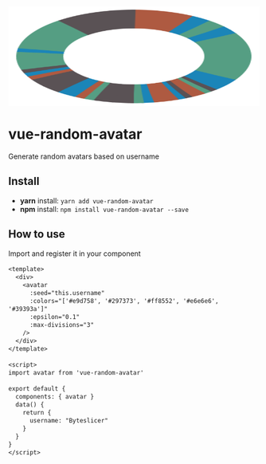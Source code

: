 <img height="200px" width="100%" align="center" src="https://raw.githubusercontent.com/byteslicer/vue-random-avatar/master/example.svg?sanitize=true">

# vue-random-avatar

Generate random avatars based on username

## Install

- **yarn** install: `yarn add vue-random-avatar`
- **npm** install: `npm install vue-random-avatar --save`

## How to use

Import and register it in your component

```vue
<template>
  <div>
    <avatar
      :seed="this.username"
      :colors="['#e9d758', '#297373', '#ff8552', '#e6e6e6', '#39393a']"
      :epsilon="0.1"
      :max-divisions="3"
    />
  </div>
</template>

<script>
import avatar from 'vue-random-avatar'

export default {
  components: { avatar }
  data() {
    return {
      username: "Byteslicer"
    }
  }
}
</script>
```
